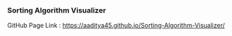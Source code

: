 ### Sorting Algorithm Visualizer
GitHub Page Link : https://aaditya45.github.io/Sorting-Algorithm-Visualizer/

